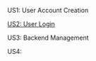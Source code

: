 US1: User Account Creation

[US2: User Login](https://docs.google.com/presentation/d/1M8Cwoe0MQDqlKmnEB-4bryrD_69QXCjbP-b6r0DhS1I/edit?usp=sharing)

US3: Backend Management

US4:
